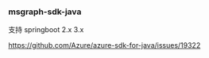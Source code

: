 

### msgraph-sdk-java

支持 springboot 2.x 3.x

https://github.com/Azure/azure-sdk-for-java/issues/19322